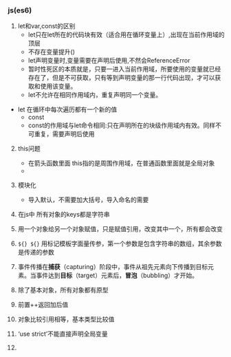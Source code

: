 ### js(es6)
1. let和var,const的区别
   - let只在let所在的代码块有效（适合用在循环变量上）,出现在当前作用域的顶层
   - 不存在变量提升()
   - let声明变量时,变量需要在声明后使用,不然会ReferenceError
   - 暂时性死区的本质就是，只要一进入当前作用域，所要使用的变量就已经存在了，但是不可获取，只有等到声明变量的那一行代码出现，才可以获取和使用该变量。
   - let不允许在相同作用域内，重复声明同一个变量。
- let 在循环中每次遍历都有一个新的值
   - const
   - const的作用域与let命令相同:只在声明所在的块级作用域内有效。同样不可重复，需要声明后使用
2. this问题
   - 在箭头函数里面 this指的是周围作用域，在普通函数里面就是全局对象
   - 


3. 模块化
   - 导入默认，不需要加大括号，导入命名的需要
4. 在js中 所有对象的keys都是字符串
5. 用一个对象给另一个对象赋值，只是赋值引用，改变其中一个，所有都会改变
6.  `${} ${}`  用标记模板字面量传参，第一个参数是包含字符串的数组，其余参数是传递的参数
7. 事件传播在**捕获**（capturing）阶段中，事件从祖先元素向下传播到目标元素。当事件达到**目标**（target）元素后，**冒泡**（bubbling）才开始。
8. 除了基本对象，所有对象都有原型
9. 前置++返回加后值
10. 对象比较引用相等，基本类型比较值
11. ‘use strict’不能直接声明全局变量
12. ​                                                                                                                                                                                                                                                                                                                                                                                                                                                                                                                                                                                                                                                                                                                                                                                                                                                                                                                                                                                                                                                                                                                                                                                                                                                                                                                                                                                                                                                                                                                                                                                                                                                                                                                                                                                                                                                                                                                                                                                                                                                                                                                                                                                                                                                                                                                                                                                                                                                                                                                                                                                                                                                                                                                                                                                                                                                                                                                                                                                                                                                                                                                                                                                                                                                                                                                                                                                                                                                                                                                                                                                                                                                                                                                                                                                                                                                                                                                                                                                                                                                                                                                                                                                                                                                                                                                                                                                                                                                                                                                                                                                                                                                                                                                                                                                                                                                                                                                                                                                                                                                                                                                                                                                                                                                                                                                                                                                                                                                                                                                                                                                                                                                                                                                                                                                                                                                                                                                                                                                                                                                                                                                                                                                                                                                                                                                                                                                                                                                                                                                                                                                                                                                                                                                                                                                                                                                                                                                                                                                                                                                                                                                                                                                                                                                                                                                                                                                                                                                                                                                                                                                                                    